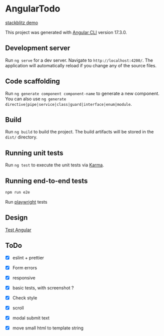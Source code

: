 # AngularTodo

[stackblitz demo](https://stackblitz.com/~/github.com/TimotheeSai/AngularToDo)


This project was generated with [Angular CLI](https://github.com/angular/angular-cli) version 17.3.0.

## Development server

Run `ng serve` for a dev server. Navigate to `http://localhost:4200/`. The application will automatically reload if you change any of the source files.

## Code scaffolding

Run `ng generate component component-name` to generate a new component. You can also use `ng generate directive|pipe|service|class|guard|interface|enum|module`.

## Build

Run `ng build` to build the project. The build artifacts will be stored in the `dist/` directory.

## Running unit tests

Run `ng test` to execute the unit tests via [Karma](https://karma-runner.github.io).

## Running end-to-end tests

```sh
npm run e2e

```

Run [playwright](https://playwright.dev/) tests


## Design

[Test Angular](https://xd.adobe.com/view/166546a3-bf60-4319-b902-ae246ac8795e-4336/specs/)


## ToDo

-   [x] eslint + prettier
-   [x] Form errors
-   [x] responsive
-   [x] basic tests, with screenshot ?
-   [x] Check style
-   [x] scroll
-   [x] modal submit text
-   [x] move small html to template string

